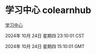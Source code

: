 # 学习中心 colearnhub
[学习中心](http://219.139.199.238:56308/colearnhub/)

2024年 10月 24日 星期四 23:10:01 CST

2024年 10月 24日 星期四 15:10:01 GMT
